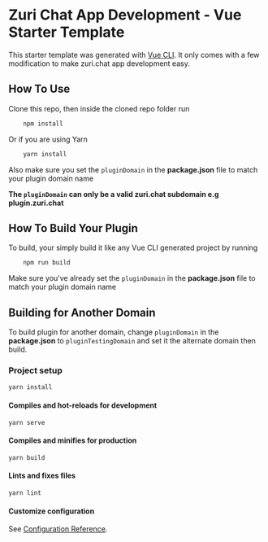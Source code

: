 # Zuri Chat App Development - Vue Starter Template

This starter template was generated with [Vue CLI](https://cli.vuejs.org/).
It only comes with a few modification to make zuri.chat app development easy.

## How To Use

Clone this repo, then inside the cloned repo folder run

```bash
    npm install
```

Or if you are using Yarn

```bash
    yarn install
```

Also make sure you set the `pluginDomain` in the **package.json** file to match your plugin domain name

**The `pluginDomain` can only be a valid zuri.chat subdomain e.g plugin.zuri.chat**

## How To Build Your Plugin

To build, your simply build it like any Vue CLI generated project by running

```bash
    npm run build
```

Make sure you've already set the `pluginDomain` in the **package.json** file to match your plugin domain name

## Building for Another Domain

To build plugin for another domain, change `pluginDomain` in the **package.json** to `pluginTestingDomain` and set it the alternate domain then build.

### Project setup

```
yarn install
```

#### Compiles and hot-reloads for development

```
yarn serve
```

#### Compiles and minifies for production

```
yarn build
```

#### Lints and fixes files

```
yarn lint
```

#### Customize configuration

See [Configuration Reference](https://cli.vuejs.org/config/).
